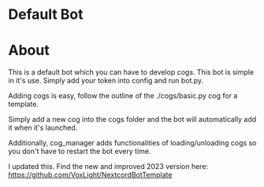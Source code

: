 # Default Bot


# About
This is a default bot which you can have to develop cogs.
This bot is simple in it's use. Simply add your token into config and run bot.py.

Adding cogs is easy, follow the outline of the ./cogs/basic.py cog for a template.

Simply add a new cog into the cogs folder and the bot will automatically add it when it's launched.

Additionally, cog_manager adds functionalities of loading/unloading cogs so you don't have to restart the bot every time.



I updated this. Find the new and improved 2023 version here: https://github.com/VoxLight/NextcordBotTemplate
